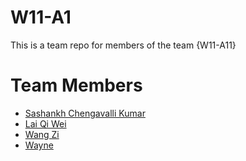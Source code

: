 # W11-A1
This is a team repo for members of the team {W11-A11}

# Team Members
* [Sashankh Chengavalli Kumar](members/janeDoe.md)
* [Lai Qi Wei](members/johnDoe.md)
* [Wang Zi](members/johnDoe.md)
* [Wayne](members/johnDoe.md)
